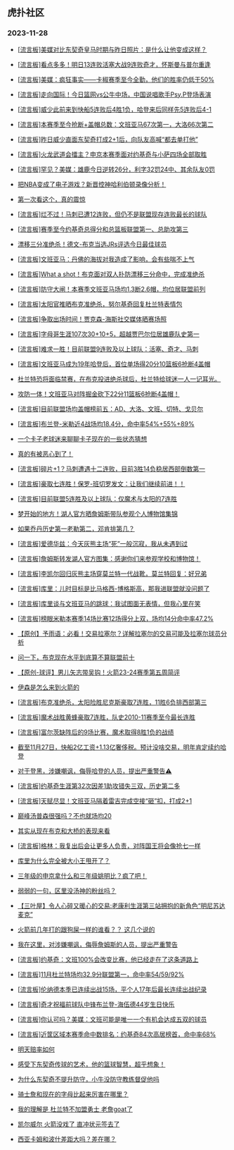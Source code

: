 ## 虎扑社区 
### 2023-11-28

+ [[流言板]美媒对比东契奇皇马时期与昨日照片：是什么让他变成这样？](https://bbs.hupu.com/623319134.html)

+ [[流言板]看点多多！明日13连败活塞大战9连败奇才，怀斯曼与普尔重逢](https://bbs.hupu.com/623318868.html)

+ [[流言板]美媒：疯狂事实——卡椒赛季至今全勤，他们的胜率仍低于50%](https://bbs.hupu.com/623319231.html)

+ [[流言板]走向国际！今日篮网vs公牛中场，中国说唱歌手Psy.P登场表演](https://bbs.hupu.com/623319286.html)

+ [[流言板]威少此前来到快船5连败后4胜1负，哈登来后同样先5连败后4-1](https://bbs.hupu.com/623319025.html)

+ [[流言板]本赛季至今抢断+盖帽总数：文班亚马67次第一，大洛66次第二](https://bbs.hupu.com/623320668.html)

+ [[流言板]昨日威少直面东契奇打成2+1后，向队友高喊“都去单打他”](https://bbs.hupu.com/623321770.html)

+ [[流言板]火龙武道会擂主？申京本赛季面对约基奇与小萨四场全部取胜](https://bbs.hupu.com/623320772.html)

+ [[流言板]罕见？美媒：雄鹿今日逆转26分，利字32罚24中、其余队友0罚](https://bbs.hupu.com/623320852.html)

+ [把NBA变成了电子游戏？新晋控神哈利伯顿录像分析！](https://bbs.hupu.com/623317975.html)

+ [第一次看这个，真的震惊](https://bbs.hupu.com/623313736.html)

+ [[流言板]烂不过！马刺已遭12连败，但仍不是联盟现存连败最长的球队](https://bbs.hupu.com/623314411.html)

+ [[流言板]赛季至今约基奇总得分和总篮板联盟第一、总助攻第三](https://bbs.hupu.com/623321325.html)

+ [漂移三分准绝杀！德文-布克当选JRs评选今日最佳球员](https://bbs.hupu.com/623316871.html)

+ [[流言板]文班亚马：丹佛的海拔对我造成了影响，会有些喘不上气](https://bbs.hupu.com/623313802.html)

+ [[流言板]What a shot！布克面对双人扑防漂移三分命中，完成准绝杀](https://bbs.hupu.com/623309472.html)

+ [[流言板]防守大闸！本赛季文班亚马场均1.3断2.6帽，均位居联盟前列](https://bbs.hupu.com/623318997.html)

+ [[流言板]太阳官推晒布克准绝杀，努尔基奇回复杜兰特表情包](https://bbs.hupu.com/623319139.html)

+ [[流言板]争取出场时间！贾克森-海斯社交媒体晒赛场照](https://bbs.hupu.com/623318768.html)

+ [[流言板]字母哥生涯107次30+10+5，超越贾巴尔位居雄鹿队史第一](https://bbs.hupu.com/623320459.html)

+ [[流言板]难求一胜！目前联盟9连败及以上球队：活塞、奇才、马刺](https://bbs.hupu.com/623321648.html)

+ [[流言板]文班亚马成为19年哈登后，首位单场得20分10篮板6抢断4盖帽](https://bbs.hupu.com/623312202.html)

+ [杜兰特恐将面临禁赛，在布克投进绝杀球后，杜兰特给球迷一人一记耳光。](https://bbs.hupu.com/623312829.html)

+ [攻防一体！文班亚马对阵掘金砍下22分11篮板6抢断4盖帽！](https://bbs.hupu.com/623312298.html)

+ [[流言板]目前联盟场均盖帽榜前五：AD、大洛、文班、切特、戈贝尔](https://bbs.hupu.com/623321606.html)

+ [[流言板]布兰登-米勒近4战场均18.4分，命中率54%+55%+89%](https://bbs.hupu.com/623312335.html)

+ [一个卡子老球迷来聊聊卡子现在的一些状态猜想](https://bbs.hupu.com/623317257.html)

+ [真的有被恶心到了！](https://bbs.hupu.com/623319996.html)

+ [[流言板]碎片+1？马刺遭遇十二连败，目前3胜14负稳居西部倒数第一](https://bbs.hupu.com/623311853.html)

+ [[流言板]豪取七连胜！保罗-班切罗发文：让我们继续前进！！](https://bbs.hupu.com/623319070.html)

+ [[流言板]目前联盟5连胜及以上球队：仅魔术与太阳的7连胜](https://bbs.hupu.com/623319051.html)

+ [梦开始的地方！湖人官方晒詹姆斯带队参观个人博物馆集锦](https://bbs.hupu.com/623321568.html)

+ [如果乔丹历史第一老勒第二，邓肯排第几？](https://bbs.hupu.com/623319632.html)

+ [[流言板]爱德华兹：今天灰熊主场“死”一般沉寂，我从未遇到过](https://bbs.hupu.com/623312675.html)

+ [[流言板]詹姆斯转发湖人官方图集：感谢你们来参观学校和博物馆！](https://bbs.hupu.com/623321671.html)

+ [[流言板]李凯尔回归灰熊主场穿莫兰特一代战靴，莫兰特回复：好兄弟](https://bbs.hupu.com/623321833.html)

+ [[流言板]库里：儿时目标是比马格西-博格斯高，那我进联盟就没问题了](https://bbs.hupu.com/623313197.html)

+ [[流言板]库里谈与文班亚马的跳球：我试图面无表情，但我心里在笑](https://bbs.hupu.com/623312583.html)

+ [[流言板]榜眼米勒本赛季14场比赛12场得分上双，场均14分命中率47.2%](https://bbs.hupu.com/623314515.html)

+ [【原创】予雨语：必看！交易拉塞尔？详解拉塞尔的交易可能及拉塞尔球员分析](https://bbs.hupu.com/623320234.html)

+ [问一下，布克现在水平到底算不算联盟前十](https://bbs.hupu.com/623319914.html)

+ [【原创-球评】男儿矢志带吴钩！火箭23-24赛季第五周简评](https://bbs.hupu.com/623313167.html)

+ [伊森是怎么来到火箭的](https://bbs.hupu.com/623317814.html)

+ [[流言板]布克准绝杀，太阳险胜尼克斯豪取7连胜，11胜6负排西部第三](https://bbs.hupu.com/623309707.html)

+ [[流言板]魔术战胜黄蜂豪取7连胜，队史2010-11赛季至今最长连胜](https://bbs.hupu.com/623309286.html)

+ [[流言板]富尔茨缺阵后的9场比赛，魔术取得8胜1负的战绩](https://bbs.hupu.com/623311399.html)

+ [截至11月27日，快船2亿工资+1.13亿奢侈税。预计没啥交易，明年肯定续约哈登](https://bbs.hupu.com/623317742.html)

+ [对于登黑，涉嫌嘲讽，侮辱哈登的人员，提出严重警告⚠️](https://bbs.hupu.com/623320948.html)

+ [[流言板]约基奇生涯第32次因差1助攻错失三双，历史第二多](https://bbs.hupu.com/623312286.html)

+ [[流言板]天赋尽显！文班亚马隔着雷吉完成空接“砸”扣，打成2+1](https://bbs.hupu.com/623310341.html)

+ [巅峰汤普森很强吗？不也就场均20](https://bbs.hupu.com/623320438.html)

+ [其实从现在布克和大桥的表现来看](https://bbs.hupu.com/623321165.html)

+ [[流言板]格林：我复出后会让更多人负责，对阵国王将会像抢七一样](https://bbs.hupu.com/623309753.html)

+ [库里为什么完全被大小王甩开了？](https://bbs.hupu.com/623317799.html)

+ [三年级的申京拿什么和三年级姚明比？疯了吧！](https://bbs.hupu.com/623312684.html)

+ [弱弱的一句，区里没汤神的粉丝吗？](https://bbs.hupu.com/623321134.html)

+ [【三叶屋】令人心碎又暖心的交易:老康利生涯第三站拥抱的新角色“明尼苏达麦克”](https://bbs.hupu.com/623320610.html)

+ [火箭前几年打的跟狗屎一样的谁看？？ 这几个说的](https://bbs.hupu.com/623319991.html)

+ [我在这里，对涉嫌嘲讽，侮辱詹姆斯的人员，提出严重警告️](https://bbs.hupu.com/623321339.html)

+ [[流言板]约基奇：文班100%会改变比赛，他已经走在了这条道路上](https://bbs.hupu.com/623313506.html)

+ [[流言板]11月杜兰特场均32.9分联盟第一，命中率54/59/92%](https://bbs.hupu.com/623321997.html)

+ [[流言板]伦纳德本季已连续出战15场，平个人17年后最长连续出战纪录](https://bbs.hupu.com/623322112.html)

+ [[流言板]奇才祝福前球队中锋布兰登-海伍德44岁生日快乐](https://bbs.hupu.com/623321979.html)

+ [[流言板]你认可吗？美媒：文班可能是唯一一个有机会达成五双的球员](https://bbs.hupu.com/623322521.html)

+ [[流言板]近筐区域本赛季命中数排名：约基奇84次高居榜首，命中率68%](https://bbs.hupu.com/623322404.html)

+ [明天赔率如何](https://bbs.hupu.com/623320850.html)

+ [感受下东契奇传球的艺术，他的篮球智慧，超乎想象！](https://bbs.hupu.com/623322016.html)

+ [为什么东契奇不提升防守，小牛没防守教练督促他吗](https://bbs.hupu.com/623320365.html)

+ [骑士詹和现在的字母比起来厉害在哪里？](https://bbs.hupu.com/623322009.html)

+ [我的理解是 杜兰特不加盟勇士 老詹goat了](https://bbs.hupu.com/623321557.html)

+ [凯尔威尔 火箭没戏了 直冲状元签去了](https://bbs.hupu.com/623320867.html)

+ [西亚卡姆和波什差距大吗？差在哪？](https://bbs.hupu.com/623320744.html)

